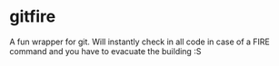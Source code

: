 # gitfire
A fun wrapper for git.  Will instantly check in all code in case of a FIRE command and you have to evacuate the building :S
